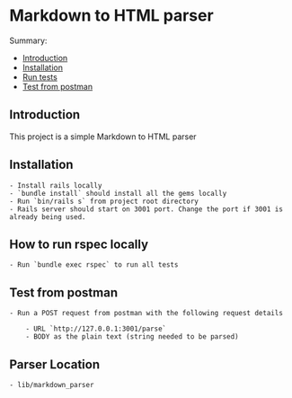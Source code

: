 
# Markdown to HTML parser

Summary:

- [Introduction](#introduction)
- [Installation](#installation)
- [Run tests](#how-to-run-tests-locally)
- [Test from postman](#testing)

## Introduction

This project is a simple Markdown to HTML parser


## Installation

    - Install rails locally
    - `bundle install` should install all the gems locally
    - Run `bin/rails s` from project root directory
    - Rails server should start on 3001 port. Change the port if 3001 is already being used.


## How to run rspec locally 

    - Run `bundle exec rspec` to run all tests

## Test from postman

    - Run a POST request from postman with the following request details 

        - URL `http://127.0.0.1:3001/parse`
        - BODY as the plain text (string needed to be parsed)

## Parser Location

    - lib/markdown_parser
